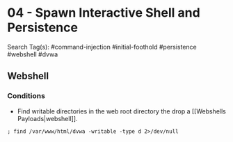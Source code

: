 # 04 - Spawn Interactive Shell and Persistence

Search Tag(s): #command-injection #initial-foothold #persistence #webshell #dvwa

## Webshell

### Conditions

- Find writable directories in the web root directory the drop a [[Webshells Payloads|webshell]].

`; find /var/www/html/dvwa -writable -type d 2>/dev/null`